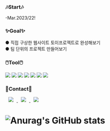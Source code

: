 <h3>🎶Start🎶</h3>
-Mar.2023/22!

<h3>✨Goal✨</h3>
● 직접 구상한 웹사이트 토이프로젝트로 완성해보기<br>
● 팀 단위의 프로젝트 만들어보기

<h3>🖱️Tool🖱️</h3>
<p align="left">
<img src="https://img.shields.io/badge/Illustrator-FF9A00?style=flat-square&logo=Adobe Illustrator&logoColor=white" />
<img src="https://img.shields.io/badge/Premiere Pro-9999FF?style=flat-square&logo=Adobe Premiere Pro&logoColor=white" />
<img src="https://img.shields.io/badge/After Effects-9999FF?style=flat-square&logo=Adobe After Effects&logoColor=white" />
<img src="https://img.shields.io/badge/Photoshop-31A8FF?style=flat-square&logo=Adobe Photoshop&logoColor=white" />
<img src="https://img.shields.io/badge/HTML5-E34F26?style=flat-square&logo=HTML5&logoColor=white" />
<img src="https://img.shields.io/badge/CSS3-1572B6?style=flat-square&logo=CSS3&logoColor=white"/>
<img src="https://img.shields.io/badge/CSS3-F7DF1E?style=flat-square&logo=JSS&logoColor=white"/>
</p>

<h3>📝Contact📝</h3>
<a href="https://blog.naver.com/siyo0v0">
    <img src="http://img.shields.io/badge/N.Blog-03C75A?style=flat&logo=Naver&logoColor=white&link=https://blog.naver.com/siyo0v0"
        style="height : auto; margin-left : 10px; margin-right : 10px;"/>
</a>
<a href="https://junior0723@naver.com">
    <img src="http://img.shields.io/badge/Nmail-03C75A?style=flat&logo=Naver&logoColor=white&link=https://junior0723@naver.com"
        style="height : auto; margin-left : 10px; margin-right : 10px;"/>
</a>
<a href="https://instagram.com/mj_0v0_33?igshid=YmMyMTA2M2Y=">
    <img src="http://img.shields.io/badge/Instagram-E4405F?style=flat&logo=Instagram&logoColor=white&link=https://Instagram.com/mj_0v0_33?igshid=YmMyMTA2M2Y="
        style="height : auto; margin-left : 10px; margin-right : 10px;"/>
</a>

# ![Anurag's GitHub stats](https://github-readme-stats.vercel.app/api?username=siyo0723&show_icons=true&theme=radical)
